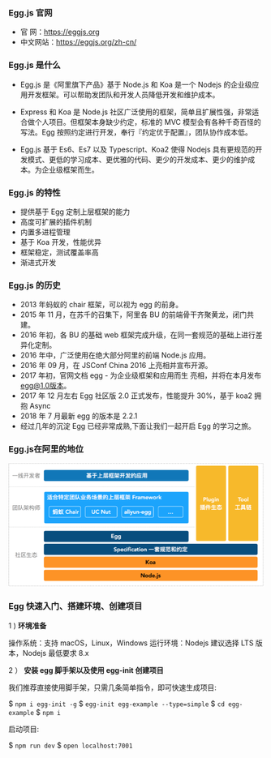 ### Egg.js 官网

- 官 网：https://eggjs.org
- 中文网站：https://eggjs.org/zh-cn/

### Egg.js 是什么

- Egg.js 是《阿里旗下产品》基于 Node.js 和 Koa 是一个 Nodejs 的企业级应用开发框架。可以帮助发团队和开发人员降低开发和维护成本。

- Express 和 Koa 是 Node.js 社区广泛使用的框架，简单且扩展性强，非常适合做个人项目。但框架本身缺少约定，标准的 MVC 模型会有各种千奇百怪的写法。Egg 按照约定进行开发，奉行『约定优于配置』，团队协作成本低。

- Egg.js 基于 Es6、Es7 以及 Typescript、Koa2 使得 Nodejs 具有更规范的开发模式、更低的学习成本、更优雅的代码、更少的开发成本、更少的维护成本。为企业级框架而生。

### Egg.js 的特性

- 提供基于 Egg 定制上层框架的能力
- 高度可扩展的插件机制
- 内置多进程管理
- 基于 Koa 开发，性能优异
- 框架稳定，测试覆盖率高
- 渐进式开发

### Egg.js 的历史

- 2013 年蚂蚁的 chair 框架，可以视为 egg 的前身。
- 2015 年 11 月，在苏千的召集下，阿里各 BU 的前端骨干齐聚黄龙，闭门共建。
- 2016 年初，各 BU 的基础 web 框架完成升级，在同一套规范的基础上进行差异化定制。
- 2016 年中，广泛使用在绝大部分阿里的前端 Node.js 应用。
- 2016 年 09 月，在 JSConf China 2016 上亮相并宣布开源。
- 2017 年初，官网文档 egg - 为企业级框架和应用而生 亮相，并将在本月发布 egg@1.0版本。
- 2017 年 12 月左右 Egg 社区版 2.0 正式发布，性能提升 30%，基于 koa2 拥抱 Async
- 2018 年 7 月最新 egg 的版本是 2.2.1
- 经过几年的沉淀 Egg 已经非常成熟,下面让我们一起开启 Egg 的学习之旅。

### Egg.js在阿里的地位

<div align="center">
    <img width="600" src="../screenshot/1.png">
</div>

### Egg 快速入门、搭建环境、创建项目

1 ) **环境准备**

操作系统：支持 macOS，Linux，Windows
运行环境：Nodejs 建议选择 LTS 版本，Nodejs 最低要求 8.x

2 ） **安装 egg 脚手架以及使用 egg-init 创建项目**

我们推荐直接使用脚手架，只需几条简单指令，即可快速生成项目:

$ `npm i egg-init -g`
$ `egg-init egg-example --type=simple`
$ `cd egg-example`
$ `npm i`

启动项目:

$ `npm run dev`
$ `open localhost:7001`

